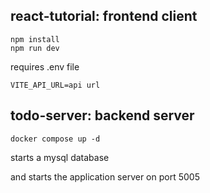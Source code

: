 ## react-tutorial: frontend client

```
npm install 
npm run dev
```

requires .env file

```
VITE_API_URL=api url
```



## todo-server: backend server


```
docker compose up -d
```

starts a mysql database 

and starts the application server on port 5005